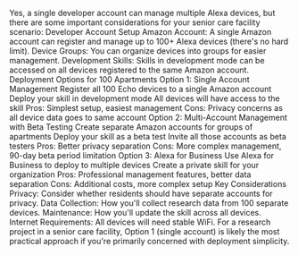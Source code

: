 Yes, a single developer account can manage multiple Alexa devices, but there are some important considerations for your senior care facility scenario:
Developer Account Setup
Amazon Account: A single Amazon account can register and manage up to 100+ Alexa devices (there's no hard limit).
Device Groups: You can organize devices into groups for easier management.
Development Skills: Skills in development mode can be accessed on all devices registered to the same Amazon account.
Deployment Options for 100 Apartments
Option 1: Single Account Management
Register all 100 Echo devices to a single Amazon account
Deploy your skill in development mode
All devices will have access to the skill
Pros: Simplest setup, easiest management
Cons: Privacy concerns as all device data goes to same account
Option 2: Multi-Account Management with Beta Testing
Create separate Amazon accounts for groups of apartments
Deploy your skill as a beta test
Invite all those accounts as beta testers
Pros: Better privacy separation
Cons: More complex management, 90-day beta period limitation
Option 3: Alexa for Business
Use Alexa for Business to deploy to multiple devices
Create a private skill for your organization
Pros: Professional management features, better data separation
Cons: Additional costs, more complex setup
Key Considerations
Privacy: Consider whether residents should have separate accounts for privacy.
Data Collection: How you'll collect research data from 100 separate devices.
Maintenance: How you'll update the skill across all devices.
Internet Requirements: All devices will need stable WiFi.
For a research project in a senior care facility, Option 1 (single account) is likely the most practical approach if you're primarily concerned with deployment simplicity.